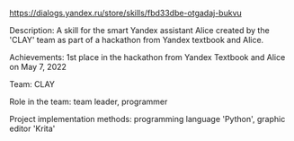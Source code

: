 https://dialogs.yandex.ru/store/skills/fbd33dbe-otgadaj-bukvu

Description: A skill for the smart Yandex assistant Alice created by the 'CLAY' team as part of a hackathon from Yandex textbook and Alice.

Achievements: 1st place in the hackathon from Yandex Textbook and Alice on May 7, 2022

Team: CLAY

Role in the team: team leader, programmer

Project implementation methods: programming language 'Python', graphic editor 'Krita'
